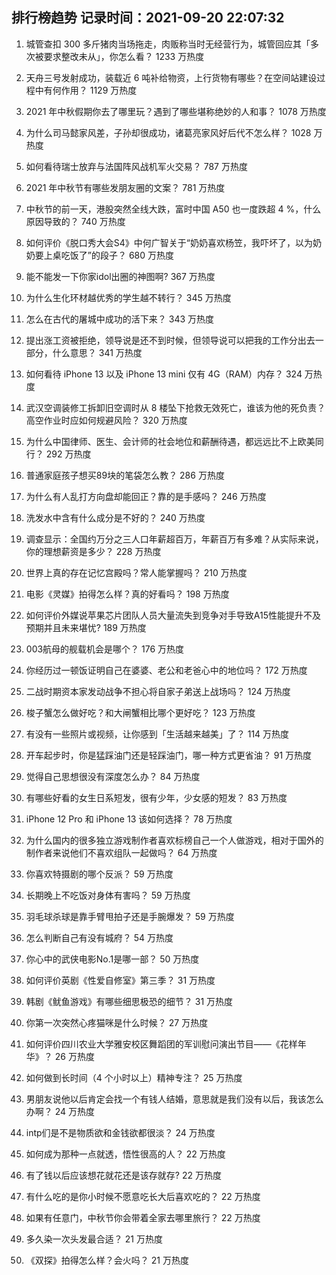 
## 排行榜趋势 记录时间：2021-09-20 22:07:32
  
  1. 城管查扣 300 多斤猪肉当场拖走，肉贩称当时无经营行为，城管回应其「多次被要求整改未从」，你怎么看？ 1233 万热度
    
  2. 天舟三号发射成功，装载近 6 吨补给物资，上行货物有哪些？在空间站建设过程中有何作用？ 1129 万热度
    
  3. 2021 年中秋假期你去了哪里玩？遇到了哪些堪称绝妙的人和事？ 1078 万热度
    
  4. 为什么司马懿家风差，子孙却很成功，诸葛亮家风好后代不怎么样？ 1028 万热度
    
  5. 如何看待瑞士放弃与法国阵风战机军火交易？ 787 万热度
    
  6. 2021 年中秋节有哪些发朋友圈的文案？ 781 万热度
    
  7. 中秋节的前一天，港股突然全线大跌，富时中国 A50 也一度跌超 4 %，什么原因导致的？ 740 万热度
    
  8. 如何评价《脱口秀大会S4》中何广智关于“奶奶喜欢杨笠，我吓坏了，以为奶奶要上桌吃饭了”的段子？ 680 万热度
    
  9. 能不能发一下你家idol出圈的神图啊? 367 万热度
    
  10. 为什么生化环材越优秀的学生越不转行？ 345 万热度
    
  11. 怎么在古代的屠城中成功的活下来？ 343 万热度
    
  12. 提出涨工资被拒绝，领导说是还不到时候，但领导说可以把我的工作分出去一部分，什么意思？ 341 万热度
    
  13. 如何看待 iPhone 13 以及 iPhone 13 mini  仅有 4G（RAM）内存？ 324 万热度
    
  14. 武汉空调装修工拆卸旧空调时从 8 楼坠下抢救无效死亡，谁该为他的死负责？高空作业时应如何规避风险？ 320 万热度
    
  15. 为什么中国律师、医生、会计师的社会地位和薪酬待遇，都远远比不上欧美同行？ 292 万热度
    
  16. 普通家庭孩子想买89块的笔袋怎么教？ 286 万热度
    
  17. 为什么有人乱打方向盘却能回正？靠的是手感吗？ 246 万热度
    
  18. 洗发水中含有什么成分是不好的？ 240 万热度
    
  19. 调查显示：全国约万分之三人口年薪超百万，年薪百万有多难？从实际来说，你的理想薪资是多少？ 228 万热度
    
  20. 世界上真的存在记忆宫殿吗？常人能掌握吗？ 210 万热度
    
  21. 电影《灵媒》拍得怎么样？真的好看吗？ 198 万热度
    
  22. 如何评价外媒说苹果芯片团队人员大量流失到竞争对手导致A15性能提升不及预期并且未来堪忧? 189 万热度
    
  23. 003航母的舰载机会是哪个？ 176 万热度
    
  24. 你经历过一顿饭证明自己在婆婆、老公和老爸心中的地位吗？ 172 万热度
    
  25. 二战时期资本家发动战争不担心将自家子弟送上战场吗？ 124 万热度
    
  26. 梭子蟹怎么做好吃？和大闸蟹相比哪个更好吃？ 123 万热度
    
  27. 有没有一些照片或视频，让你感到「生活越来越美」了？ 114 万热度
    
  28. 开车起步时，你是猛踩油门还是轻踩油门，哪一种方式更省油？ 91 万热度
    
  29. 觉得自己思想很没有深度怎么办？ 84 万热度
    
  30. 有哪些好看的女生日系短发，很有少年，少女感的短发？ 83 万热度
    
  31. iPhone 12 Pro 和 iPhone 13 该如何选择？ 78 万热度
    
  32. 为什么国内的很多独立游戏制作者喜欢标榜自己一个人做游戏，相对于国外的制作者来说他们不喜欢组队一起做吗？ 64 万热度
    
  33. 你喜欢特摄剧的哪个反派？ 59 万热度
    
  34. 长期晚上不吃饭对身体有害吗？ 59 万热度
    
  35. 羽毛球杀球是靠手臂甩拍子还是手腕爆发？ 59 万热度
    
  36. 怎么判断自己有没有城府？ 54 万热度
    
  37. 你心中的武侠电影No.1是哪一部？ 50 万热度
    
  38. 如何评价英剧《性爱自修室》第三季？ 31 万热度
    
  39. 韩剧《鱿鱼游戏》有哪些细思极恐的细节？ 31 万热度
    
  40. 你第一次突然心疼猫咪是什么时候？ 27 万热度
    
  41. 如何评价四川农业大学雅安校区舞蹈团的军训慰问演出节目——《花样年华》？ 26 万热度
    
  42. 如何做到长时间（4 个小时以上）精神专注？ 25 万热度
    
  43. 男朋友说他以后肯定会找一个有钱人结婚，意思就是我们没有以后，我该怎么办啊？ 24 万热度
    
  44. intp们是不是物质欲和金钱欲都很淡？ 24 万热度
    
  45. 如何成为那种一点就透，悟性很高的人？ 22 万热度
    
  46. 有了钱以后应该想花就花还是该存就存? 22 万热度
    
  47. 有什么吃的是你小时候不愿意吃长大后喜欢吃的？ 22 万热度
    
  48. 如果有任意门，中秋节你会带着全家去哪里旅行？ 22 万热度
    
  49. 多久染一次头发最合适？ 21 万热度
    
  50. 《双探》拍得怎么样？会火吗？ 21 万热度
    